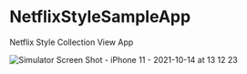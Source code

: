 # NetflixStyleSampleApp
Netflix Style Collection View App


![Simulator Screen Shot - iPhone 11 - 2021-10-14 at 13 12 23](https://user-images.githubusercontent.com/49383370/137250820-ab228104-326b-444a-98e8-2dc806e7173b.png)
